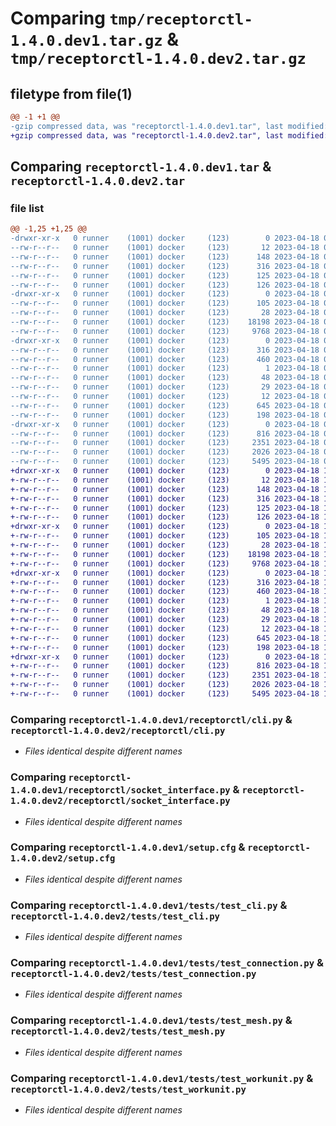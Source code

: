 # Comparing `tmp/receptorctl-1.4.0.dev1.tar.gz` & `tmp/receptorctl-1.4.0.dev2.tar.gz`

## filetype from file(1)

```diff
@@ -1 +1 @@
-gzip compressed data, was "receptorctl-1.4.0.dev1.tar", last modified: Tue Apr 18 00:08:57 2023, max compression
+gzip compressed data, was "receptorctl-1.4.0.dev2.tar", last modified: Tue Apr 18 17:17:31 2023, max compression
```

## Comparing `receptorctl-1.4.0.dev1.tar` & `receptorctl-1.4.0.dev2.tar`

### file list

```diff
@@ -1,25 +1,25 @@
-drwxr-xr-x   0 runner    (1001) docker     (123)        0 2023-04-18 00:08:57.792880 receptorctl-1.4.0.dev1/
--rw-r--r--   0 runner    (1001) docker     (123)       12 2023-04-18 00:08:40.000000 receptorctl-1.4.0.dev1/.VERSION
--rw-r--r--   0 runner    (1001) docker     (123)      148 2023-04-18 00:08:32.000000 receptorctl-1.4.0.dev1/MANIFEST.in
--rw-r--r--   0 runner    (1001) docker     (123)      316 2023-04-18 00:08:57.792880 receptorctl-1.4.0.dev1/PKG-INFO
--rw-r--r--   0 runner    (1001) docker     (123)      125 2023-04-18 00:08:32.000000 receptorctl-1.4.0.dev1/README.md
--rw-r--r--   0 runner    (1001) docker     (123)      126 2023-04-18 00:08:32.000000 receptorctl-1.4.0.dev1/pyproject.toml
-drwxr-xr-x   0 runner    (1001) docker     (123)        0 2023-04-18 00:08:57.792880 receptorctl-1.4.0.dev1/receptorctl/
--rw-r--r--   0 runner    (1001) docker     (123)      105 2023-04-18 00:08:32.000000 receptorctl-1.4.0.dev1/receptorctl/__init__.py
--rw-r--r--   0 runner    (1001) docker     (123)       28 2023-04-18 00:08:32.000000 receptorctl-1.4.0.dev1/receptorctl/__main__.py
--rw-r--r--   0 runner    (1001) docker     (123)    18198 2023-04-18 00:08:32.000000 receptorctl-1.4.0.dev1/receptorctl/cli.py
--rw-r--r--   0 runner    (1001) docker     (123)     9768 2023-04-18 00:08:32.000000 receptorctl-1.4.0.dev1/receptorctl/socket_interface.py
-drwxr-xr-x   0 runner    (1001) docker     (123)        0 2023-04-18 00:08:57.792880 receptorctl-1.4.0.dev1/receptorctl.egg-info/
--rw-r--r--   0 runner    (1001) docker     (123)      316 2023-04-18 00:08:57.000000 receptorctl-1.4.0.dev1/receptorctl.egg-info/PKG-INFO
--rw-r--r--   0 runner    (1001) docker     (123)      460 2023-04-18 00:08:57.000000 receptorctl-1.4.0.dev1/receptorctl.egg-info/SOURCES.txt
--rw-r--r--   0 runner    (1001) docker     (123)        1 2023-04-18 00:08:57.000000 receptorctl-1.4.0.dev1/receptorctl.egg-info/dependency_links.txt
--rw-r--r--   0 runner    (1001) docker     (123)       48 2023-04-18 00:08:57.000000 receptorctl-1.4.0.dev1/receptorctl.egg-info/entry_points.txt
--rw-r--r--   0 runner    (1001) docker     (123)       29 2023-04-18 00:08:57.000000 receptorctl-1.4.0.dev1/receptorctl.egg-info/requires.txt
--rw-r--r--   0 runner    (1001) docker     (123)       12 2023-04-18 00:08:57.000000 receptorctl-1.4.0.dev1/receptorctl.egg-info/top_level.txt
--rw-r--r--   0 runner    (1001) docker     (123)      645 2023-04-18 00:08:57.792880 receptorctl-1.4.0.dev1/setup.cfg
--rw-r--r--   0 runner    (1001) docker     (123)      198 2023-04-18 00:08:32.000000 receptorctl-1.4.0.dev1/setup.py
-drwxr-xr-x   0 runner    (1001) docker     (123)        0 2023-04-18 00:08:57.792880 receptorctl-1.4.0.dev1/tests/
--rw-r--r--   0 runner    (1001) docker     (123)      816 2023-04-18 00:08:32.000000 receptorctl-1.4.0.dev1/tests/test_cli.py
--rw-r--r--   0 runner    (1001) docker     (123)     2351 2023-04-18 00:08:32.000000 receptorctl-1.4.0.dev1/tests/test_connection.py
--rw-r--r--   0 runner    (1001) docker     (123)     2026 2023-04-18 00:08:32.000000 receptorctl-1.4.0.dev1/tests/test_mesh.py
--rw-r--r--   0 runner    (1001) docker     (123)     5495 2023-04-18 00:08:32.000000 receptorctl-1.4.0.dev1/tests/test_workunit.py
+drwxr-xr-x   0 runner    (1001) docker     (123)        0 2023-04-18 17:17:31.136935 receptorctl-1.4.0.dev2/
+-rw-r--r--   0 runner    (1001) docker     (123)       12 2023-04-18 17:17:17.000000 receptorctl-1.4.0.dev2/.VERSION
+-rw-r--r--   0 runner    (1001) docker     (123)      148 2023-04-18 17:17:09.000000 receptorctl-1.4.0.dev2/MANIFEST.in
+-rw-r--r--   0 runner    (1001) docker     (123)      316 2023-04-18 17:17:31.136935 receptorctl-1.4.0.dev2/PKG-INFO
+-rw-r--r--   0 runner    (1001) docker     (123)      125 2023-04-18 17:17:09.000000 receptorctl-1.4.0.dev2/README.md
+-rw-r--r--   0 runner    (1001) docker     (123)      126 2023-04-18 17:17:09.000000 receptorctl-1.4.0.dev2/pyproject.toml
+drwxr-xr-x   0 runner    (1001) docker     (123)        0 2023-04-18 17:17:31.132935 receptorctl-1.4.0.dev2/receptorctl/
+-rw-r--r--   0 runner    (1001) docker     (123)      105 2023-04-18 17:17:09.000000 receptorctl-1.4.0.dev2/receptorctl/__init__.py
+-rw-r--r--   0 runner    (1001) docker     (123)       28 2023-04-18 17:17:09.000000 receptorctl-1.4.0.dev2/receptorctl/__main__.py
+-rw-r--r--   0 runner    (1001) docker     (123)    18198 2023-04-18 17:17:09.000000 receptorctl-1.4.0.dev2/receptorctl/cli.py
+-rw-r--r--   0 runner    (1001) docker     (123)     9768 2023-04-18 17:17:09.000000 receptorctl-1.4.0.dev2/receptorctl/socket_interface.py
+drwxr-xr-x   0 runner    (1001) docker     (123)        0 2023-04-18 17:17:31.136935 receptorctl-1.4.0.dev2/receptorctl.egg-info/
+-rw-r--r--   0 runner    (1001) docker     (123)      316 2023-04-18 17:17:31.000000 receptorctl-1.4.0.dev2/receptorctl.egg-info/PKG-INFO
+-rw-r--r--   0 runner    (1001) docker     (123)      460 2023-04-18 17:17:31.000000 receptorctl-1.4.0.dev2/receptorctl.egg-info/SOURCES.txt
+-rw-r--r--   0 runner    (1001) docker     (123)        1 2023-04-18 17:17:31.000000 receptorctl-1.4.0.dev2/receptorctl.egg-info/dependency_links.txt
+-rw-r--r--   0 runner    (1001) docker     (123)       48 2023-04-18 17:17:31.000000 receptorctl-1.4.0.dev2/receptorctl.egg-info/entry_points.txt
+-rw-r--r--   0 runner    (1001) docker     (123)       29 2023-04-18 17:17:31.000000 receptorctl-1.4.0.dev2/receptorctl.egg-info/requires.txt
+-rw-r--r--   0 runner    (1001) docker     (123)       12 2023-04-18 17:17:31.000000 receptorctl-1.4.0.dev2/receptorctl.egg-info/top_level.txt
+-rw-r--r--   0 runner    (1001) docker     (123)      645 2023-04-18 17:17:31.136935 receptorctl-1.4.0.dev2/setup.cfg
+-rw-r--r--   0 runner    (1001) docker     (123)      198 2023-04-18 17:17:09.000000 receptorctl-1.4.0.dev2/setup.py
+drwxr-xr-x   0 runner    (1001) docker     (123)        0 2023-04-18 17:17:31.136935 receptorctl-1.4.0.dev2/tests/
+-rw-r--r--   0 runner    (1001) docker     (123)      816 2023-04-18 17:17:09.000000 receptorctl-1.4.0.dev2/tests/test_cli.py
+-rw-r--r--   0 runner    (1001) docker     (123)     2351 2023-04-18 17:17:09.000000 receptorctl-1.4.0.dev2/tests/test_connection.py
+-rw-r--r--   0 runner    (1001) docker     (123)     2026 2023-04-18 17:17:09.000000 receptorctl-1.4.0.dev2/tests/test_mesh.py
+-rw-r--r--   0 runner    (1001) docker     (123)     5495 2023-04-18 17:17:09.000000 receptorctl-1.4.0.dev2/tests/test_workunit.py
```

### Comparing `receptorctl-1.4.0.dev1/receptorctl/cli.py` & `receptorctl-1.4.0.dev2/receptorctl/cli.py`

 * *Files identical despite different names*

### Comparing `receptorctl-1.4.0.dev1/receptorctl/socket_interface.py` & `receptorctl-1.4.0.dev2/receptorctl/socket_interface.py`

 * *Files identical despite different names*

### Comparing `receptorctl-1.4.0.dev1/setup.cfg` & `receptorctl-1.4.0.dev2/setup.cfg`

 * *Files identical despite different names*

### Comparing `receptorctl-1.4.0.dev1/tests/test_cli.py` & `receptorctl-1.4.0.dev2/tests/test_cli.py`

 * *Files identical despite different names*

### Comparing `receptorctl-1.4.0.dev1/tests/test_connection.py` & `receptorctl-1.4.0.dev2/tests/test_connection.py`

 * *Files identical despite different names*

### Comparing `receptorctl-1.4.0.dev1/tests/test_mesh.py` & `receptorctl-1.4.0.dev2/tests/test_mesh.py`

 * *Files identical despite different names*

### Comparing `receptorctl-1.4.0.dev1/tests/test_workunit.py` & `receptorctl-1.4.0.dev2/tests/test_workunit.py`

 * *Files identical despite different names*

